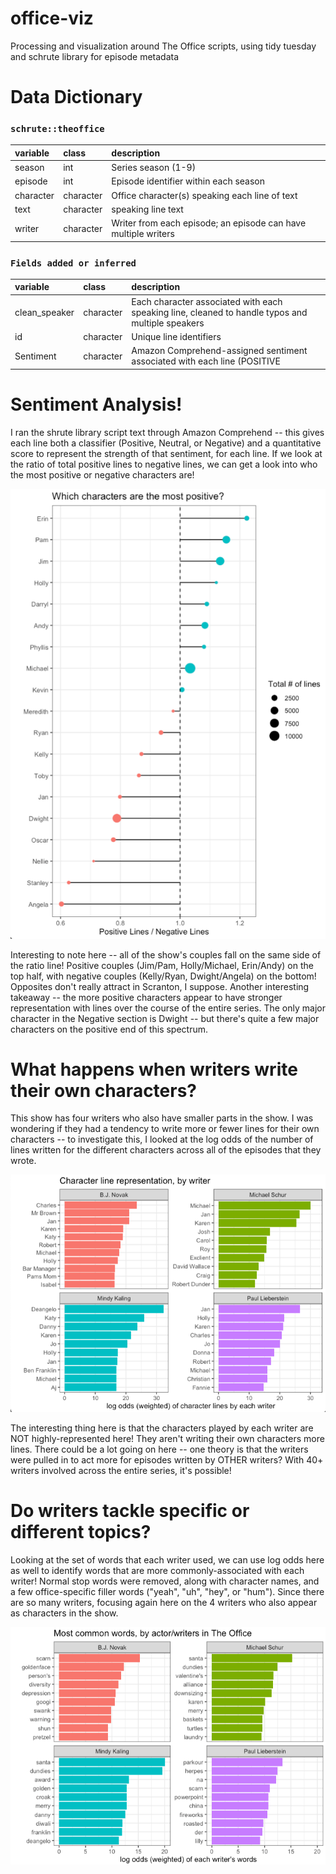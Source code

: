 # office-viz
Processing and visualization around The Office scripts, using tidy tuesday and schrute library for episode metadata

# Data Dictionary
### `schrute::theoffice`

|variable              |class     |description |
|:---|:---|:-----------|
|season               |int | Series season (1-9) |
|episode           |int | Episode identifier within each season |
|character | character | Office character(s) speaking each line of text |
|text                |character    | speaking line text |
|writer               |character | Writer from each episode; an episode can have multiple writers |


### `Fields added or inferred`


|variable              |class     |description |
|:---|:---|:-----------|
|clean_speaker  |character | Each character associated with each speaking line, cleaned to handle typos and multiple speakers |
|id              |character | Unique line identifiers |
|Sentiment           |character | Amazon Comprehend-assigned sentiment associated with each line (POSITIVE | NEGATIVE | NEUTRAL) |

# Sentiment Analysis!
I ran the shrute library script text through Amazon Comprehend -- this gives each line both a classifier (Positive, Neutral, or Negative) and a quantitative score to represent the strength of that sentiment, for each line. If we look at the ratio of total positive lines to negative lines, we can get a look into who the most positive or negative characters are!

![](images/sentiment_ratio.png)

Interesting to note here -- all of the show's couples fall on the same side of the ratio line!  Positive couples (Jim/Pam, Holly/Michael, Erin/Andy) on the top half, with negative couples (Kelly/Ryan, Dwight/Angela) on the bottom! Opposites don't really attract in Scranton, I suppose. Another interesting takeaway -- the more positive characters appear to have stronger representation with lines over the course of the entire series. The only major character in the Negative section is Dwight -- but there's quite a few major characters on the positive end of this spectrum.

# What happens when writers write their own characters? 
This show has four writers who also have smaller parts in the show. I was wondering if they had a tendency to write more or fewer lines for their own characters -- to investigate this, I looked at the log odds of the number of lines written for the different characters across all of the episodes that they wrote.

![](images/writer_character_line_odds.png)

The interesting thing here is that the characters played by each writer are NOT highly-represented here! They aren't writing their own characters more lines. There could be a lot going on here -- one theory is that the writers were pulled in to act more for episodes written by OTHER writers? With 40+ writers involved across the entire series, it's possible!

# Do writers tackle specific or different topics? 
Looking at the set of words that each writer used, we can use log odds here as well to identify words that are more commonly-associated with each writer! Normal stop words were removed, along with character names, and a few office-specific filler words ("yeah", "uh", "hey", or "hum"). Since there are so many writers, focusing again here on the 4 writers who also appear as characters in the show.

![](images/writer_common_words.png)


